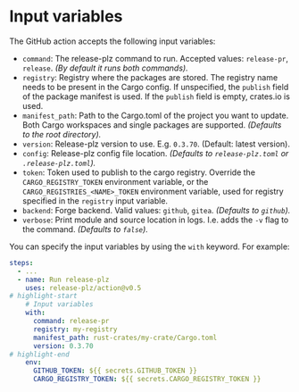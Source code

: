 # Input variables

The GitHub action accepts the following input variables:

- `command`: The release-plz command to run. Accepted values: `release-pr`,
  `release`. *(By default it runs both commands).*
- `registry`: Registry where the packages are stored.
  The registry name needs to be present in the Cargo config.
  If unspecified, the `publish` field of the package manifest is used.
  If the `publish` field is empty, crates.io is used.
- `manifest_path`: Path to the Cargo.toml of the project you want to update.
  Both Cargo workspaces and single packages are supported.
  *(Defaults to the root directory).*
- `version`: Release-plz version to use. E.g. `0.3.70`. (Default: latest version).
- `config`: Release-plz config file location.
  *(Defaults to `release-plz.toml` or `.release-plz.toml`).*
- `token`: Token used to publish to the cargo registry.
  Override the `CARGO_REGISTRY_TOKEN` environment variable, or the `CARGO_REGISTRIES_<NAME>_TOKEN`
  environment variable, used for registry specified in the `registry` input variable.
- `backend`: Forge backend. Valid values: `github`, `gitea`. *(Defaults to `github`).*
- `verbose`: Print module and source location in logs.
  I.e. adds the `-v` flag to the command. *(Defaults to `false`).*

You can specify the input variables by using the `with` keyword.
For example:

```yaml
steps:
  - ...
  - name: Run release-plz
    uses: release-plz/action@v0.5
# highlight-start
    # Input variables
    with:
      command: release-pr
      registry: my-registry
      manifest_path: rust-crates/my-crate/Cargo.toml
      version: 0.3.70
# highlight-end
    env:
      GITHUB_TOKEN: ${{ secrets.GITHUB_TOKEN }}
      CARGO_REGISTRY_TOKEN: ${{ secrets.CARGO_REGISTRY_TOKEN }}
```
